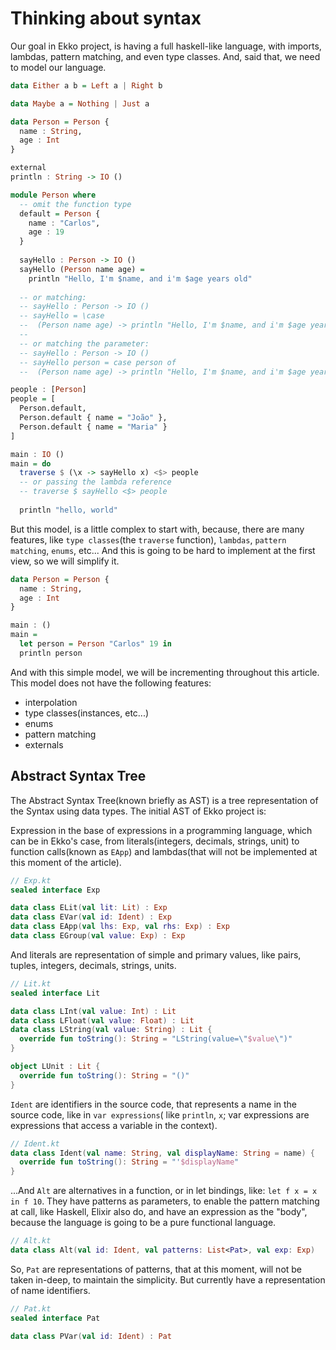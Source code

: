 # Thinking about syntax

Our goal in Ekko project, is having a full haskell-like language, with imports, lambdas, pattern matching, and even type
classes. And, said that, we need to model our language.

```haskell
data Either a b = Left a | Right b

data Maybe a = Nothing | Just a

data Person = Person {
  name : String,
  age : Int
}

external
println : String -> IO ()

module Person where
  -- omit the function type
  default = Person {
    name : "Carlos",
    age : 19
  }
  
  sayHello : Person -> IO ()
  sayHello (Person name age) =
    println "Hello, I'm $name, and i'm $age years old"
    
  -- or matching:
  -- sayHello : Person -> IO ()
  -- sayHello = \case
  --  (Person name age) -> println "Hello, I'm $name, and i'm $age years old"
  --
  -- or matching the parameter:
  -- sayHello : Person -> IO ()
  -- sayHello person = case person of
  --  (Person name age) -> println "Hello, I'm $name, and i'm $age years old"

people : [Person]
people = [
  Person.default,
  Person.default { name = "João" },
  Person.default { name = "Maria" }
]

main : IO ()
main = do
  traverse $ (\x -> sayHello x) <$> people
  -- or passing the lambda reference
  -- traverse $ sayHello <$> people
  
  println "hello, world"
```

But this model, is a little complex to start with, because, there are many features, like `type classes`(the `traverse` function),
`lambdas`, `pattern matching`, `enums`, etc... And this is going to be hard to implement at the first view, so we will simplify it.

```haskell
data Person = Person {
  name : String,
  age : Int
}

main : ()
main =
  let person = Person "Carlos" 19 in
  println person
```

And with this simple model, we will be incrementing throughout this article. This model does not have the following features:
- interpolation
- type classes(instances, etc...)
- enums
- pattern matching
- externals

## Abstract Syntax Tree

The Abstract Syntax Tree(known briefly as AST) is a tree representation of the Syntax using data types. The initial AST
of Ekko project is:

Expression in the base of expressions in a programming language, which can be in Ekko's case, from literals(integers,
decimals, strings, unit) to function calls(known as `EApp`) and lambdas(that will not be implemented at this moment of
the article).

```kotlin
// Exp.kt
sealed interface Exp

data class ELit(val lit: Lit) : Exp
data class EVar(val id: Ident) : Exp
data class EApp(val lhs: Exp, val rhs: Exp) : Exp
data class EGroup(val value: Exp) : Exp
```

And literals are representation of simple and primary values, like pairs, tuples, integers, decimals, strings, units.

```kotlin
// Lit.kt
sealed interface Lit

data class LInt(val value: Int) : Lit
data class LFloat(val value: Float) : Lit
data class LString(val value: String) : Lit {
  override fun toString(): String = "LString(value=\"$value\")"
}

object LUnit : Lit {
  override fun toString(): String = "()"
}
```

`Ident` are identifiers in the source code, that represents a name in the source code, like in `var expressions`(
like `println`, `x`; var expressions are expressions that access a variable in the context).

```kotlin
// Ident.kt
data class Ident(val name: String, val displayName: String = name) {
  override fun toString(): String = "'$displayName"
}
```

...And `Alt` are alternatives in a function, or in let bindings, like: `let f x = x in f 10`. They have patterns as
parameters, to enable the pattern matching at call, like Haskell, Elixir also do, and have an expression as the "body",
because the language is going to be a pure functional language.

```kotlin
// Alt.kt
data class Alt(val id: Ident, val patterns: List<Pat>, val exp: Exp)
```

So, `Pat` are representations of patterns, that at this moment, will not be taken in-deep, to maintain the simplicity.
But currently have a representation of name identifiers.

```kotlin
// Pat.kt
sealed interface Pat

data class PVar(val id: Ident) : Pat
```
